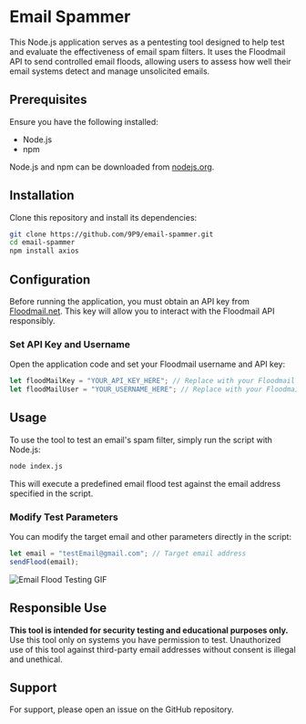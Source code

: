 # Email Spammer 

This Node.js application serves as a pentesting tool designed to help test and evaluate the effectiveness of email spam filters. It uses the Floodmail API to send controlled email floods, allowing users to assess how well their email systems detect and manage unsolicited emails.

## Prerequisites

Ensure you have the following installed:
- Node.js
- npm

Node.js and npm can be downloaded from [nodejs.org](https://nodejs.org/).

## Installation

Clone this repository and install its dependencies:

```bash
git clone https://github.com/9P9/email-spammer.git
cd email-spammer
npm install axios
```

## Configuration

Before running the application, you must obtain an API key from [Floodmail.net](https://floodmail.net). This key will allow you to interact with the Floodmail API responsibly.

### Set API Key and Username

Open the application code and set your Floodmail username and API key:

```javascript
let floodMailKey = "YOUR_API_KEY_HERE"; // Replace with your Floodmail API key
let floodMailUser = "YOUR_USERNAME_HERE"; // Replace with your Floodmail username
```

## Usage

To use the tool to test an email's spam filter, simply run the script with Node.js:

```bash
node index.js
```

This will execute a predefined email flood test against the email address specified in the script.

### Modify Test Parameters

You can modify the target email and other parameters directly in the script:

```javascript
let email = "testEmail@gmail.com"; // Target email address
sendFlood(email);
```
![Email Flood Testing GIF](https://cdn.discordapp.com/attachments/838974791716962304/1236784985357422652/uRM7rHe-1-ezgif.com-video-to-gif-converter.gif?ex=66394546&is=6637f3c6&hm=bf604298fa3d0bdcce8652ec39ae81dd5dbf2a0e6bd60808c95386e22961ce77)

## Responsible Use

**This tool is intended for security testing and educational purposes only.** Use this tool only on systems you have permission to test. Unauthorized use of this tool against third-party email addresses without consent is illegal and unethical.

## Support

For support, please open an issue on the GitHub repository.
